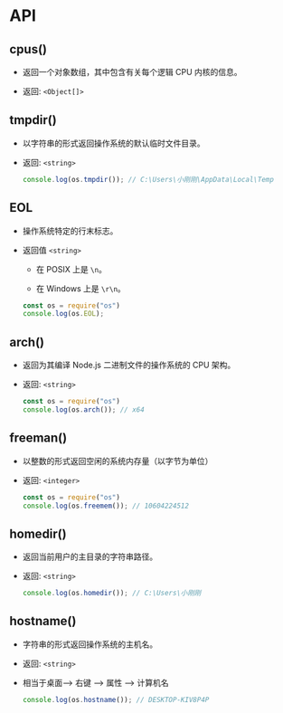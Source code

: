# API

## cpus()

*   返回一个对象数组，其中包含有关每个逻辑 CPU 内核的信息。

*   返回: `<Object[]>`

## tmpdir()

*   以字符串的形式返回操作系统的默认临时文件目录。

*   返回: `<string>`

    ```javascript
    console.log(os.tmpdir()); // C:\Users\小刚刚\AppData\Local\Temp
    ```

## EOL

*   操作系统特定的行末标志。

*   返回值 `<string>`

    *   在 POSIX 上是 `\n`。

    *   在 Windows 上是 `\r\n`。

    ```javascript
    const os = require("os")
    console.log(os.EOL);
    ```

## arch()

*   返回为其编译 Node.js 二进制文件的操作系统的 CPU 架构。

*   返回: `<string>`

    ```javascript
    const os = require("os")
    console.log(os.arch()); // x64
    ```

## freeman()

*   以整数的形式返回空闲的系统内存量（以字节为单位）

*   返回: `<integer>`

    ```javascript
    const os = require("os")
    console.log(os.freemem()); // 10604224512
    ```

## homedir()

*   返回当前用户的主目录的字符串路径。

*   返回: `<string>`

    ```javascript
    console.log(os.homedir()); // C:\Users\小刚刚
    ```

## hostname()

*   字符串的形式返回操作系统的主机名。

*   返回: `<string>`

*   相当于桌面--> 右键 --> 属性 --> 计算机名

    ```javascript
    console.log(os.hostname()); // DESKTOP-KIV8P4P
    ```
